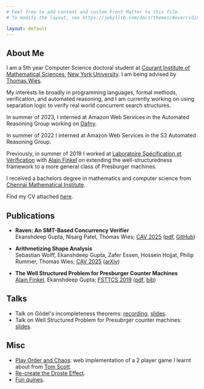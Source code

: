 ```yaml
---
# Feel free to add content and custom Front Matter to this file.
# To modify the layout, see https://jekyllrb.com/docs/themes/#overriding-theme-defaults

layout: default
---
```


## About Me

I am a 5th year Computer Science doctoral student at <a href="https://www.cims.nyu.edu">Courant Institute of Mathematical Sciences</a>, <a href="https://www.nyu.edu">New York University</a>. I am being advised by <a href="https://cs.nyu.edu/~wies/">Thomas Wies</a>.

My interests lie broadly in programming languages, formal methods, verification, and automated reasoning, and I am currently working on using separation logic to verify real world concurrent search structures.

In summer of 2023, I interned at Amazon Web Services in the Automated Reasoning Group working on <a href="https://dafny.org/">Dafny</a>.

In summer of 2022 I interned at Amazon Web Services in the S3 Automated Reasoning Group.

Previously, in summer of 2019 I worked at <a href="http://www.lsv.fr/">Laboratoire Spécification et Vérification</a> with <a href="http://www.lsv.fr/~finkel">Alain Finkel</a> on extending the well-structuredness framework to a more general class of Presburger machines.

I received a bachelors degree in mathematics and computer science from <a href="https://www.cmi.ac.in">Chennai Mathematical Institute</a>.

Find my CV attached <a href="/files/ekanshdeep_cv.pdf">here</a>.

## Publications
* <b>Raven: An SMT-Based Concurrency Verifier</b></br>
    Ekanshdeep Gupta, Nisarg Patel, Thomas Wies; <a href="https://conferences.i-cav.org/2025/">CAV 2025</a> (<a href="/files/raven_cav_2025.pdf">pdf</a>, <a href="https://github.com/nyu-acsys/raven">GitHub</a>)

* <b>Arithmetizing Shape Analysis</b></br>
    Sebastian Wolff, Ekanshdeep Gupta, Zafer Essen, Hossein Hojjat, Philip Rummer, Thomas Wies; <a href="https://conferences.i-cav.org/2025/">CAV 2025</a> (<a href="https://arxiv.org/abs/2408.09037">arXiv</a>)


* <b>The Well Structured Problem for Presburger Counter Machines </b></br>
    <a href="http://www.lsv.fr/~finkel">Alain Finkel</a>, Ekanshdeep Gupta; <a href="https://www.fsttcs.org.in/archives/2019/index.php">FSTTCS 2019</a> (<a href="https://drops.dagstuhl.de/opus/volltexte/2019/11603/pdf/LIPIcs-FSTTCS-2019-41.pdf">pdf</a>, <a href="/files/wsts.bib" download>bib</a>)

## Talks

* Talk on Gödel's incompleteness theorems: <a href="https://nyu0-my.sharepoint.com/:v:/g/personal/eg3134_nyu_edu/ERV9WohXIQxHrIMKAYaAALkB4XUILURe_LtsWK1mQZVQaA?e=ZjAUre">recording</a>, <a href="/files/godel_slides.pdf">slides</a>.
* Talk on Well Structured Problem for Presubrger counter machines: <a href="/files/wsts_slides.pdf">slides</a>.

## Misc

* <a href="https://play-order-chaos.herokuapp.com">Play Order and Chaos</a>: web implementation of a 2 player game I learnt about from <a href="https://youtu.be/qsjVfJur1ac">Tom Scott</a>.
* <a href="https://www.github.com/EkanshdeepGupta/infinite-recursive-image">Re-create the Droste Effect</a>.
* <a href="https://www.github.com/EkanshdeepGupta/Quines">Fun quines</a>.